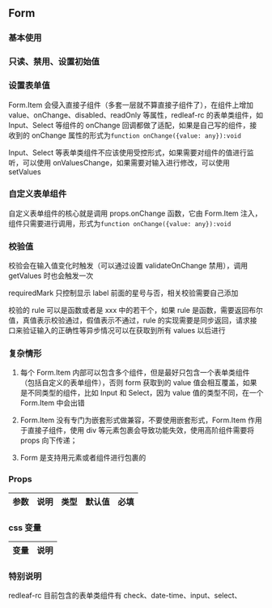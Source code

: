 ## Form

### 基本使用

<code src="../demo/form/form1.tsx"></code>

### 只读、禁用、设置初始值

<code src="../demo/form/form2.tsx"></code>

### 设置表单值

Form.Item 会侵入直接子组件（多套一层就不算直接子组件了），在组件上增加 value、onChange、disabled、readOnly 等属性，redleaf-rc 的表单类组件，如 Input、Select 等组件的 onChange 回调都做了适配，如果是自己写的组件，接收到的 onChange 属性的形式为`function onChange({value: any}):void`

Input、Select 等表单类组件不应该使用受控形式，如果需要对组件的值进行监听，可以使用 onValuesChange，如果需要对输入进行修改，可以使用 setValues

<code src="../demo/form/form3.tsx"></code>

### 自定义表单组件

自定义表单组件的核心就是调用 props.onChange 函数，它由 Form.Item 注入，组件只需要进行调用，形式为`function onChange({value: any}):void`

<code src="../demo/form/form4.tsx"></code>

### 校验值

校验会在输入值变化时触发（可以通过设置 validateOnChange 禁用），调用 getValues 时也会触发一次

requiredMark 只控制显示 label 前面的星号与否，相关校验需要自己添加

校验的 rule 可以是函数或者是 xxx 中的若干个，如果 rule 是函数，需要返回布尔值，真值表示校验通过，假值表示不通过，rule 的实现需要是同步返回，请求接口来验证输入的正确性等异步情况可以在获取到所有 values 以后进行

<code src="../demo/form/form5.tsx"></code>

### 复杂情形

1. 每个 Form.Item 内部可以包含多个组件，但是最好只包含一个表单类组件（包括自定义的表单组件），否则 form 获取到的 value 值会相互覆盖，如果是不同类型的组件，比如 Input 和 Select，因为 value 值的类型不同，在一个 Form.Item 中会出错

2. Form.Item 没有专门为嵌套形式做兼容，不要使用嵌套形式，Form.Item 作用于直接子组件，使用 div 等元素包裹会导致功能失效，使用高阶组件需要将 props 向下传递；

3. Form 是支持用元素或者组件进行包裹的

<code src="../demo/form/form6.tsx"></code>

### Props

| 参数 | 说明 | 类型 | 默认值 | 必填 |
| ---- | ---- | ---- | ------ | ---- |


### css 变量

| 变量 | 说明 |
| ---- | ---- |


### 特别说明

redleaf-rc 目前包含的表单类组件有 check、date-time、input、select、
